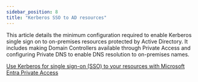 ```yaml
---
sidebar_position: 8
title: "Kerberos SSO to AD resources"
---
```


This article details the minimum configuration required to enable Kerberos single sign on to on-premises resources protected by Active Directory.
It includes making Domain Controllers available through Private Access and configuring Private DNS to enable DNS resolution to on-premises names.

[Use Kerberos for single sign-on (SSO) to your resources with Microsoft Entra Private Access](https://learn.microsoft.com/en-us/entra/global-secure-access/how-to-configure-kerberos-sso)